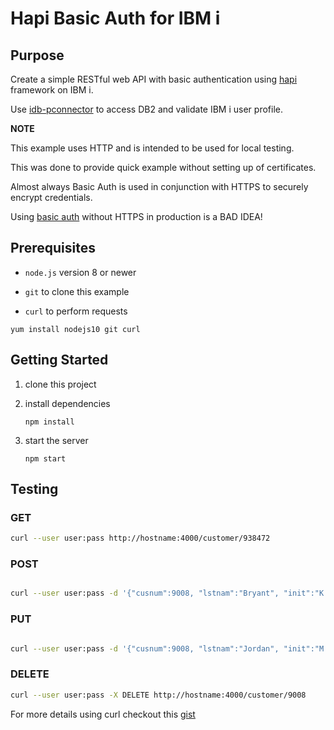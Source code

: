 # Hapi Basic Auth for IBM i

## Purpose

Create a simple RESTful web API with basic authentication using [hapi](https://hapijs.com/) framework on IBM i.

Use [idb-pconnector](https://github.com/IBM/nodejs-idb-pconnector/) to access DB2 and validate IBM i user profile.

**NOTE**

This example uses HTTP and is intended to be used for local testing.

This was done to provide quick example without setting up of certificates.

Almost always Basic Auth is used in conjunction with HTTPS to securely encrypt credentials.

Using [basic auth](https://developer.mozilla.org/en-US/docs/Web/HTTP/Authentication#Basic_authentication_scheme) without HTTPS in production is a BAD IDEA!

## Prerequisites

- `node.js` version 8 or newer

- `git` to clone this example

- `curl` to perform requests

`yum install nodejs10 git curl`

## Getting Started

1. clone this project

2. install dependencies

   `npm install`

3. start the server

   `npm start`


## Testing

### GET
```bash
curl --user user:pass http://hostname:4000/customer/938472
```

### POST

```bash

curl --user user:pass -d '{"cusnum":9008, "lstnam":"Bryant", "init":"K B", "street":"100 Broadway", "city":"LA", "state":"CA"}' -H 'Content-Type: application/json' -X POST http://hostname:4000/customer

```
### PUT
```bash

curl --user user:pass -d '{"cusnum":9008, "lstnam":"Jordan", "init":"M J"}' -H 'Content-Type: application/json' -X PUT http://hostname:4000/customer

```

### DELETE

```bash
curl --user user:pass -X DELETE http://hostname:4000/customer/9008
```

For more details using curl checkout this [gist](https://gist.github.com/subfuzion/08c5d85437d5d4f00e58)
